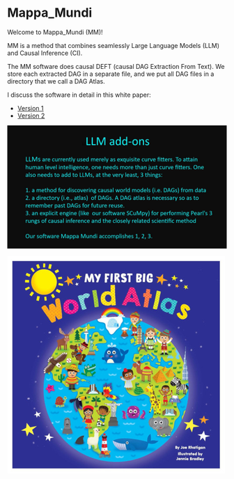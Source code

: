 # Mappa_Mundi

Welcome to Mappa_Mundi (MM)!

MM is a method that combines seamlessly
Large Language Models (LLM)
and Causal Inference (CI).

The MM software does causal DEFT
(causal DAG Extraction From Text).
We store each extracted DAG in a separate file, and we put
all DAG files in a directory
that we call
a DAG Atlas.

I discuss the software in
detail in this white paper: 
* [Version 1](https://github.com/rrtucci/mappa_mundi/blob/master/white_paper/mappa_mundi.pdf)  
* [Version 2](https://github.com/rrtucci/mappa_mundi/blob/master/white_paper/mappa_mundi_V2.pdf)

![LLM add-ons](pics/llm-addons.jpg)

![My First Big Atlas](pics/my_first_big_atlas.jpeg)


